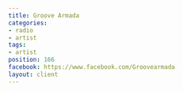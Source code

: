 ```yaml
---
title: Groove Armada
categories:
- radio
- artist
tags:
- artist
position: 166
facebook: https://www.facebook.com/Groovearmada
layout: client
---
```


